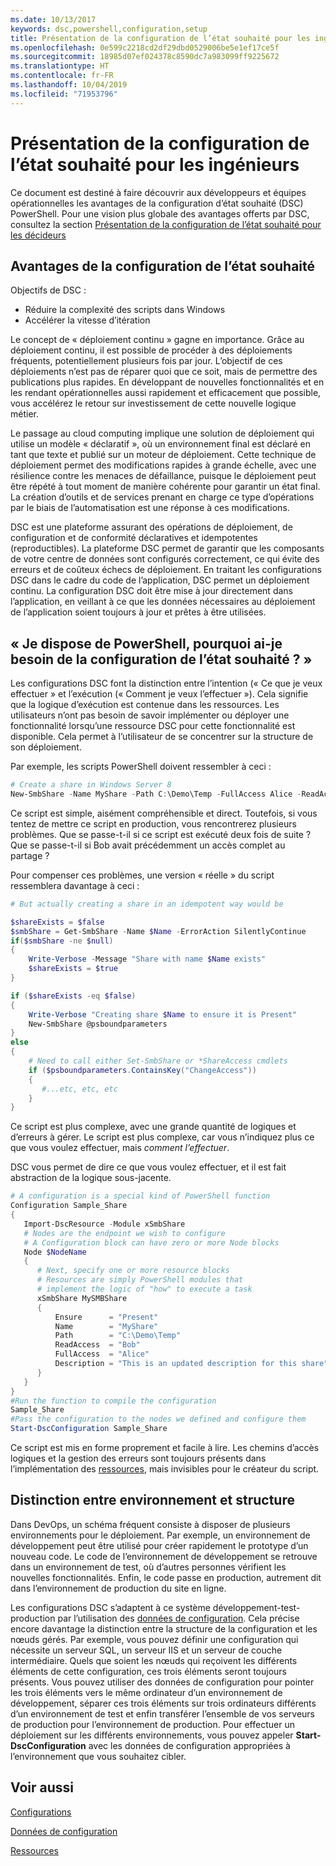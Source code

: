 ```yaml
---
ms.date: 10/13/2017
keywords: dsc,powershell,configuration,setup
title: Présentation de la configuration de l’état souhaité pour les ingénieurs
ms.openlocfilehash: 0e599c2218cd2df29dbd0529006be5e1ef17ce5f
ms.sourcegitcommit: 18985d07ef024378c8590dc7a983099ff9225672
ms.translationtype: HT
ms.contentlocale: fr-FR
ms.lasthandoff: 10/04/2019
ms.locfileid: "71953796"
---
```

# <a name="desired-state-configuration-overview-for-engineers"></a>Présentation de la configuration de l’état souhaité pour les ingénieurs

Ce document est destiné à faire découvrir aux développeurs et équipes opérationnelles les avantages de la configuration d’état souhaité (DSC) PowerShell.
Pour une vision plus globale des avantages offerts par DSC, consultez la section [Présentation de la configuration de l’état souhaité pour les décideurs](decisionMaker.md)

## <a name="benefits-of-desired-state-configuration"></a>Avantages de la configuration de l’état souhaité

Objectifs de DSC :

- Réduire la complexité des scripts dans Windows
- Accélérer la vitesse d’itération

Le concept de « déploiement continu » gagne en importance.
Grâce au déploiement continu, il est possible de procéder à des déploiements fréquents, potentiellement plusieurs fois par jour.
L’objectif de ces déploiements n’est pas de réparer quoi que ce soit, mais de permettre des publications plus rapides.
En développant de nouvelles fonctionnalités et en les rendant opérationnelles aussi rapidement et efficacement que possible, vous accélérez le retour sur investissement de cette nouvelle logique métier.

Le passage au cloud computing implique une solution de déploiement qui utilise un modèle « déclaratif », où un environnement final est déclaré en tant que texte et publié sur un moteur de déploiement.
Cette technique de déploiement permet des modifications rapides à grande échelle, avec une résilience contre les menaces de défaillance, puisque le déploiement peut être répété à tout moment de manière cohérente pour garantir un état final.
La création d’outils et de services prenant en charge ce type d’opérations par le biais de l’automatisation est une réponse à ces modifications.

DSC est une plateforme assurant des opérations de déploiement, de configuration et de conformité déclaratives et idempotentes (reproductibles).
La plateforme DSC permet de garantir que les composants de votre centre de données sont configurés correctement, ce qui évite des erreurs et de coûteux échecs de déploiement.
En traitant les configurations DSC dans le cadre du code de l’application, DSC permet un déploiement continu.
La configuration DSC doit être mise à jour directement dans l’application, en veillant à ce que les données nécessaires au déploiement de l’application soient toujours à jour et prêtes à être utilisées.

## <a name="i-have-powershell-why-do-i-need-desired-state-configuration"></a>« Je dispose de PowerShell, pourquoi ai-je besoin de la configuration de l’état souhaité ? »

Les configurations DSC font la distinction entre l’intention (« Ce que je veux effectuer » et l’exécution (« Comment je veux l’effectuer »).
Cela signifie que la logique d’exécution est contenue dans les ressources.
Les utilisateurs n’ont pas besoin de savoir implémenter ou déployer une fonctionnalité lorsqu’une ressource DSC pour cette fonctionnalité est disponible.
Cela permet à l’utilisateur de se concentrer sur la structure de son déploiement.

Par exemple, les scripts PowerShell doivent ressembler à ceci :
```powershell
# Create a share in Windows Server 8
New-SmbShare -Name MyShare -Path C:\Demo\Temp -FullAccess Alice -ReadAccess Bob
```
Ce script est simple, aisément compréhensible et direct.
Toutefois, si vous tentez de mettre ce script en production, vous rencontrerez plusieurs problèmes.
Que se passe-t-il si ce script est exécuté deux fois de suite ?
Que se passe-t-il si Bob avait précédemment un accès complet au partage ?

Pour compenser ces problèmes, une version « réelle » du script ressemblera davantage à ceci :
```powershell
# But actually creating a share in an idempotent way would be

$shareExists = $false
$smbShare = Get-SmbShare -Name $Name -ErrorAction SilentlyContinue
if($smbShare -ne $null)
{
    Write-Verbose -Message "Share with name $Name exists"
    $shareExists = $true
}

if ($shareExists -eq $false)
{
    Write-Verbose "Creating share $Name to ensure it is Present"
    New-SmbShare @psboundparameters
}
else
{
    # Need to call either Set-SmbShare or *ShareAccess cmdlets
    if ($psboundparameters.ContainsKey("ChangeAccess"))
    {
       #...etc, etc, etc
    }
}
```

Ce script est plus complexe, avec une grande quantité de logiques et d’erreurs à gérer.
Le script est plus complexe, car vous n’indiquez plus ce que vous voulez effectuer, mais *comment l’effectuer*.

DSC vous permet de dire ce que vous voulez effectuer, et il est fait abstraction de la logique sous-jacente.

```powershell
# A configuration is a special kind of PowerShell function
Configuration Sample_Share
{
   Import-DscResource -Module xSmbShare
   # Nodes are the endpoint we wish to configure
   # A Configuration block can have zero or more Node blocks
   Node $NodeName
   {
      # Next, specify one or more resource blocks
      # Resources are simply PowerShell modules that
      # implement the logic of "how" to execute a task
      xSmbShare MySMBShare
      {
          Ensure      = "Present"
          Name        = "MyShare"
          Path        = "C:\Demo\Temp"
          ReadAccess  = "Bob"
          FullAccess  = "Alice"
          Description = "This is an updated description for this share"
      }
   }
}
#Run the function to compile the configuration
Sample_Share
#Pass the configuration to the nodes we defined and configure them
Start-DscConfiguration Sample_Share
```

Ce script est mis en forme proprement et facile à lire.
Les chemins d’accès logiques et la gestion des erreurs sont toujours présents dans l’implémentation des [ressources](../resources/resources.md), mais invisibles pour le créateur du script.

## <a name="separating-environment-from-structure"></a>Distinction entre environnement et structure

Dans DevOps, un schéma fréquent consiste à disposer de plusieurs environnements pour le déploiement.
Par exemple, un environnement de développement peut être utilisé pour créer rapidement le prototype d’un nouveau code.
Le code de l’environnement de développement se retrouve dans un environnement de test, où d’autres personnes vérifient les nouvelles fonctionnalités.
Enfin, le code passe en production, autrement dit dans l’environnement de production du site en ligne.

Les configurations DSC s’adaptent à ce système développement-test-production par l’utilisation des [données de configuration](../configurations/configData.md).
Cela précise encore davantage la distinction entre la structure de la configuration et les nœuds gérés.
Par exemple, vous pouvez définir une configuration qui nécessite un serveur SQL, un serveur IIS et un serveur de couche intermédiaire.
Quels que soient les nœuds qui reçoivent les différents éléments de cette configuration, ces trois éléments seront toujours présents.
Vous pouvez utiliser des données de configuration pour pointer les trois éléments vers le même ordinateur d’un environnement de développement, séparer ces trois éléments sur trois ordinateurs différents d’un environnement de test et enfin transférer l’ensemble de vos serveurs de production pour l’environnement de production.
Pour effectuer un déploiement sur les différents environnements, vous pouvez appeler **Start-DscConfiguration** avec les données de configuration appropriées à l’environnement que vous souhaitez cibler.

## <a name="see-also"></a>Voir aussi

[Configurations](../configurations/configurations.md)

[Données de configuration](../configurations/configData.md)

[Ressources](../resources/resources.md)
